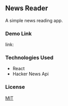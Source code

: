 ## News Reader

A simple news reading app.

### Demo Link

link: []()

### Technologies Used

- React
- Hacker News Api

### License

[MIT](https://choosealicense.com/licenses/mit/)
